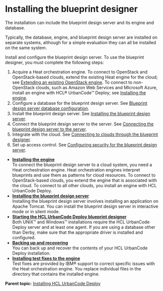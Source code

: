# Installing the blueprint designer

The installation can include the blueprint design server and its engine and database.

Typically, the database, engine, and blueprint design server are installed on separate systems, although for a simple evaluation they can all be installed on the same system.

Install and configure the blueprint design server. To use the blueprint designer, you must complete the following steps:

1.  Acquire a Heat orchestration engine. To connect to OpenStack and OpenStack-based clouds, extend the existing Heat engine for the cloud; see [Extending an existing OpenStack engine](extending_an_engine_for_openstack.md). To connect to non-OpenStack clouds, such as Amazon Web Services and MIcrosoft Azure, install an engine with HCL® UrbanCode™ Deploy; see [Installing the engine](install_engine.md).
2.  Configure a database for the blueprint design server. See [Blueprint design server database configuration](install_database_bds_ov.md).
3.  Install the blueprint design server. See [Installing the blueprint design server](install_server_bds.md).
4.  Connect the blueprint design server to the server. See [Connecting the blueprint design server to the server](ucdp_integrate.md).
5.  Integrate with the cloud. See [Connecting to clouds through the blueprint designer](security_cloud_connection.md).
6.  Set up access control. See [Configuring security for the blueprint design server](../../com.udeploy.admin.doc/topics/security_ov.md).

-   **[Installing the engine](../../com.edt.doc/topics/install_engine.md)**  
To connect the blueprint design server to a cloud system, you need a Heat orchestration engine. Heat orchestration engines interpret blueprints and use them as patterns for cloud resources. To connect to OpenStack-based clouds, you extend the engine that is associated with the cloud. To connect to all other clouds, you install an engine with HCL UrbanCode Deploy.
-   **[Installing the blueprint design server](../../com.edt.doc/topics/install_server_bds.md)**  
Installing the blueprint design server involves installing an application on Apache Tomcat. You can install the blueprint design server in interactive mode or in silent mode.
-   **[Starting the HCL UrbanCode Deploy blueprint designer](../../com.edt.doc/topics/runProduct.md)**  
Both UNIX™ and Windows™ installations require the HCL UrbanCode Deploy server and at least one agent. If you are using a database other than Derby, make sure that the appropriate driver is installed and configured.
-   **[Backing up and recovering](../../com.edt.doc/topics/backup_recover.md)**  
You can back up and recover the contents of your HCL UrbanCode Deploy installation.
-   **[Installing test fixes to the engine](../../com.edt.doc/topics/engine_install_testfix.md)**  
Test fixes are provided by IBM® support to correct specific issues with the Heat orchestration engine. You replace individual files in the directory that contains the installed engine.

**Parent topic:** [Installing HCL UrbanCode Deploy](../../com.udeploy.install.doc/topics/install_ch.md)

